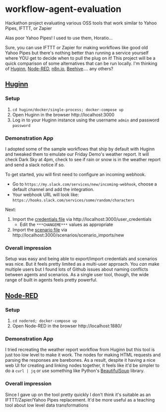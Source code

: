 # workflow-agent-evaluation
Hackathon project evaluating various OSS tools that work similar to Yahoo Pipes, IFTTT, or Zapier


Alas poor Yahoo Pipes! I used to use them, Horatio...

Sure, you can use IFTTT or Zapier for making workflows like good old Yahoo Pipes but there's nothing better than running a service yourself where YOU get to decide when to pull the plug on it! This project will be a quick comparison of some alternatives that can be run locally. I'm thinking of [Huginn](https://github.com/huginn/huginn), [Node-RED](https://nodered.org/), [n8n.io](https://n8n.io/), [Beehive](https://github.com/muesli/beehive).... any others?

## [Huginn](https://github.com/huginn/huginn)

### Setup

1. `cd huginn/docker/single-process; docker-compose up`
1. Open Huginn in the browser http://localhost:3000
1. Log in to your Huginn instance using the username `admin` and password `password`

### Demonstration App

I adopted some of the sample workflows that ship by default with Huginn and tweaked them to emulate our Friday Demo's weather report. It will check Dark Sky at 4pm, check to see if rain or snow is in the weather report and send a slack notice if so.

To get started, you will first need to configure an incoming webhook.
* Go to `https://my.slack.com/services/new/incoming-webhook`, choose a default channel and add the integration.
* Your webhook URL will look like: `https://hooks.slack.com/services/some/random/characters`

Next:

1. Import the [credentials file](huginn_configs/user_credentials.json) via http://localhost:3000/user_credentials
    * Edit the `***CHANGEME***` values as appropriate
1. Import the [scenario file](huginn_configs/demo-weather-report.json) via http://localhost:3000/scenarios/scenario_imports/new

### Overall impression

Setup was easy and being able to export/import credentials and scenarios was nice. But it feels pretty limited as a multi-user approach. You _can_ make multiple users but I found lots of Github issues about naming conflicts between agents and scenarios. As a single user tool, though, the wide range of built in agents feels pretty powerful.

## [Node-RED](https://nodered.org/)

### Setup

1. `cd nodered; docker-compose up`
1. Open Node-RED in the browser http://localhost:1880/

### Demonstration App

I tried recreating the weather report workflow from Huginn but this tool is just too low level to make it work. The nodes for making HTML requests and parsing the responses are barebones. As a result, despite it having a nice web UI for creating and linking nodes together, it feels like it'd be simpler to do a `curl | jq` or use something like Python's [BeautifulSoup](https://www.crummy.com/software/BeautifulSoup/) library.

### Overall impression

Since I gave up on the tool pretty quickly I don't think it's suitable as an IFTTT/Zapier/Yahoo Pipes replacement. It'd be more useful as a teaching tool about low level data transformations

